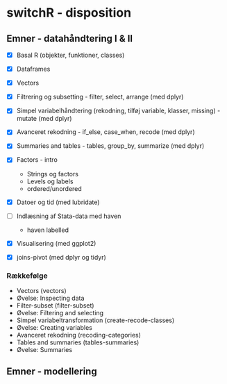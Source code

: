 # switchR - disposition



## Emner - datahåndtering I & II

- [x] Basal R (objekter, funktioner, classes)

- [x] Dataframes

- [x] Vectors

- [x] Filtrering og subsetting - filter, select, arrange (med dplyr)

- [x] Simpel variabelhåndtering (rekodning, tilføj variable, klasser, missing) - mutate (med dplyr)

- [x] Avanceret rekodning - if_else, case_when, recode (med dplyr)

- [x] Summaries and tables - tables, group_by, summarize (med dplyr)

- [x] Factors - intro
  - Strings og factors
  - Levels og labels
  - ordered/unordered
  
- [x] Datoer og tid (med lubridate)

- [ ] Indlæsning af Stata-data med haven

  - haven labelled

- [x] Visualisering (med ggplot2)

- [x] joins-pivot (med dplyr og tidyr)

  

### Rækkefølge

- Vectors (vectors)
- Øvelse: Inspecting data
- Filter-subset (filter-subset)
- Øvelse: Filtering and selecting
- Simpel variabeltransformation (create-recode-classes)
- Øvelse: Creating variables
- Avanceret rekodning (recoding-categories)
- Tables and summaries (tables-summaries)
- Øvelse: Summaries



## Emner - modellering 

